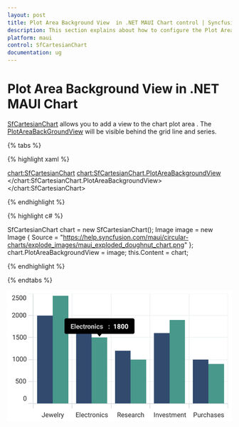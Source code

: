 ```yaml
---
layout: post
title: Plot Area Background View  in .NET MAUI Chart control | Syncfusion
description: This section explains about how to configure the Plot Area Backgrund and its features in .NET MAUI Chart (SfCartesianChart).
platform: maui
control: SfCartesianChart
documentation: ug
---
```


# Plot Area Background View in .NET MAUI Chart

[SfCartesianChart](https://help.syncfusion.com/cr/maui/Syncfusion.Maui.Charts.SfCartesianChart.html?tabs=tabid-1) allows you to add a view to the chart plot area . The [PlotAreaBackGroundView]() will be visible behind the grid line and series.

{% tabs %}

{% highlight xaml %}

  <chart:SfCartesianChart>
        <chart:SfCartesianChart.PlotAreaBackgroundView>
            <Image Source="https://help.syncfusion.com/maui/circular-charts/explode_images/maui_exploded_doughnut_chart.png"  />
        </chart:SfCartesianChart.PlotAreaBackgroundView>
    </chart:SfCartesianChart>

{% endhighlight %}

{% highlight c# %}

SfCartesianChart chart = new SfCartesianChart();
Image image = new Image { Source = "https://help.syncfusion.com/maui/circular-charts/explode_images/maui_exploded_doughnut_chart.png" };
chart.PlotAreaBackgroundView = image;
this.Content = chart;

{% endhighlight %}

{% endtabs %}

![Plot Area Background View in MAUI chart](Tooltip_images/maui_chart_tooltip_customization.png)

